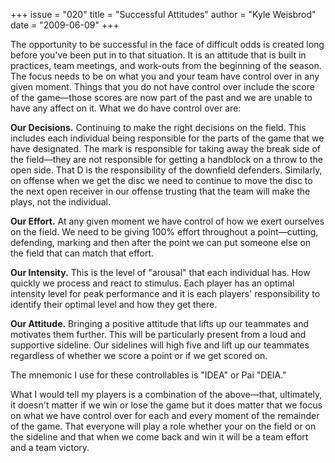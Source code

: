 +++
issue = "020"
title = "Successful Attitudes"
author = "Kyle Weisbrod"
date = "2009-06-09"
+++

The opportunity to be successful in the face of difficult odds is created long
before you've been put in to that situation. It is an attitude that is built
in practices, team meetings, and work-outs from the beginning of the season.
The focus needs to be on what you and your team have control over in any given
moment. Things that you do not have control over include the score of the
game—those scores are now part of the past and we are unable to have any
affect on it. What we do have control over are:  
  
**Our Decisions.** Continuing to make the right decisions on the field. This
includes each individual being responsible for the parts of the game that we
have designated. The mark is responsible for taking away the break side of the
field—they are not responsible for getting a handblock on a throw to the open
side. That D is the responsibility of the downfield defenders. Similarly, on
offense when we get the disc we need to continue to move the disc to the next
open receiver in our offense trusting that the team will make the plays, not
the individual.  
  
**Our Effort.** At any given moment we have control of how we exert ourselves
on the field. We need to be giving 100% effort throughout a point—cutting,
defending, marking and then after the point we can put someone else on the
field that can match that effort.  
  
**Our Intensity.** This is the level of "arousal" that each individual has.
How quickly we process and react to stimulus. Each player has an optimal
intensity level for peak performance and it is each players' responsibility to
identify their optimal level and how they get there.  
  
**Our Attitude.** Bringing a positive attitude that lifts up our teammates and
motivates them further. This will be particularly present from a loud and
supportive sideline. Our sidelines will high five and lift up our teammates
regardless of whether we score a point or if we get scored on.  
  
The mnemonic I use for these controllables is "IDEA" or Pai "DEIA."  
  
What I would tell my players is a combination of the above—that, ultimately,
it doesn't matter if we win or lose the game but it does matter that we focus
on what we have control over for each and every moment of the remainder of the
game. That everyone will play a role whether your on the field or on the
sideline and that when we come back and win it will be a team effort and a
team victory.
